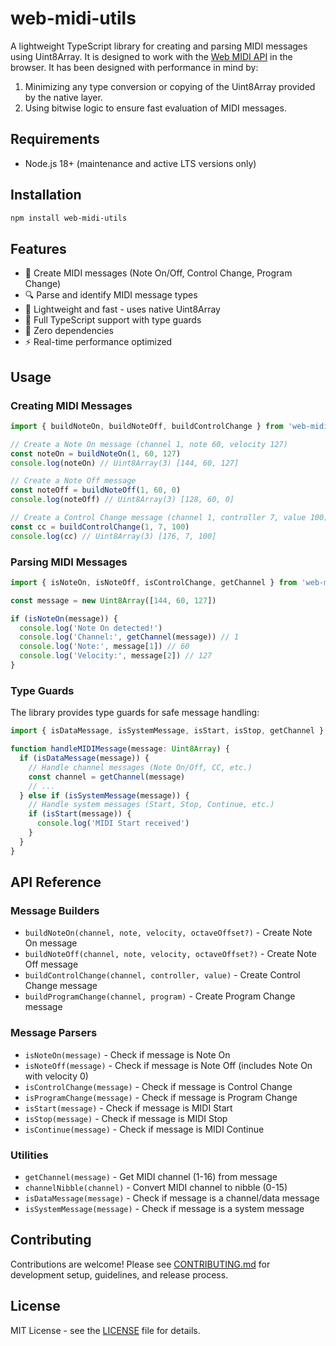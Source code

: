 # web-midi-utils

A lightweight TypeScript library for creating and parsing MIDI messages using Uint8Array. It is designed to work with the [Web MIDI API](https://developer.mozilla.org/en-US/docs/Web/API/Web_MIDI_API) in the browser. It has been designed with performance in mind by: 

   1. Minimizing any type conversion or copying of the Uint8Array provided by the native layer.
   2. Using bitwise logic to ensure fast evaluation of MIDI messages. 

## Requirements

- Node.js 18+ (maintenance and active LTS versions only)

## Installation

```bash
npm install web-midi-utils
```

## Features

- 🎵 Create MIDI messages (Note On/Off, Control Change, Program Change)
- 🔍 Parse and identify MIDI message types
- 🚀 Lightweight and fast - uses native Uint8Array
- 📝 Full TypeScript support with type guards
- 🎯 Zero dependencies
- ⚡ Real-time performance optimized

## Usage

### Creating MIDI Messages

```typescript
import { buildNoteOn, buildNoteOff, buildControlChange } from 'web-midi-utils'

// Create a Note On message (channel 1, note 60, velocity 127)
const noteOn = buildNoteOn(1, 60, 127)
console.log(noteOn) // Uint8Array(3) [144, 60, 127]

// Create a Note Off message
const noteOff = buildNoteOff(1, 60, 0)
console.log(noteOff) // Uint8Array(3) [128, 60, 0]

// Create a Control Change message (channel 1, controller 7, value 100)
const cc = buildControlChange(1, 7, 100)
console.log(cc) // Uint8Array(3) [176, 7, 100]
```

### Parsing MIDI Messages

```typescript
import { isNoteOn, isNoteOff, isControlChange, getChannel } from 'web-midi-utils'

const message = new Uint8Array([144, 60, 127])

if (isNoteOn(message)) {
  console.log('Note On detected!')
  console.log('Channel:', getChannel(message)) // 1
  console.log('Note:', message[1]) // 60
  console.log('Velocity:', message[2]) // 127
}
```

### Type Guards

The library provides type guards for safe message handling:

```typescript
import { isDataMessage, isSystemMessage, isStart, isStop, getChannel } from 'web-midi-utils'

function handleMIDIMessage(message: Uint8Array) {
  if (isDataMessage(message)) {
    // Handle channel messages (Note On/Off, CC, etc.)
    const channel = getChannel(message)
    // ...
  } else if (isSystemMessage(message)) {
    // Handle system messages (Start, Stop, Continue, etc.)
    if (isStart(message)) {
      console.log('MIDI Start received')
    }
  }
}
```

## API Reference

### Message Builders

- `buildNoteOn(channel, note, velocity, octaveOffset?)` - Create Note On message
- `buildNoteOff(channel, note, velocity, octaveOffset?)` - Create Note Off message
- `buildControlChange(channel, controller, value)` - Create Control Change message
- `buildProgramChange(channel, program)` - Create Program Change message

### Message Parsers

- `isNoteOn(message)` - Check if message is Note On
- `isNoteOff(message)` - Check if message is Note Off (includes Note On with velocity 0)
- `isControlChange(message)` - Check if message is Control Change
- `isProgramChange(message)` - Check if message is Program Change
- `isStart(message)` - Check if message is MIDI Start
- `isStop(message)` - Check if message is MIDI Stop
- `isContinue(message)` - Check if message is MIDI Continue

### Utilities

- `getChannel(message)` - Get MIDI channel (1-16) from message
- `channelNibble(channel)` - Convert MIDI channel to nibble (0-15)
- `isDataMessage(message)` - Check if message is a channel/data message
- `isSystemMessage(message)` - Check if message is a system message

## Contributing

Contributions are welcome! Please see [CONTRIBUTING.md](CONTRIBUTING.md) for development setup, guidelines, and release process.

## License

MIT License - see the [LICENSE](LICENSE) file for details.
